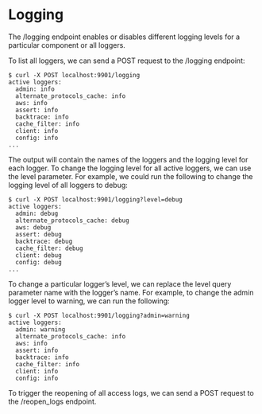 # Logging
The /logging endpoint enables or disables different logging levels for a particular component or all loggers.

To list all loggers, we can send a POST request to the /logging endpoint:

```shell
$ curl -X POST localhost:9901/logging
active loggers:
  admin: info
  alternate_protocols_cache: info
  aws: info
  assert: info
  backtrace: info
  cache_filter: info
  client: info
  config: info
...
```

The output will contain the names of the loggers and the logging level for each logger. To change the logging level for all active loggers, we can use the level parameter. For example, we could run the following to change the logging level of all loggers to debug:

```shell
$ curl -X POST localhost:9901/logging?level=debug
active loggers:
  admin: debug
  alternate_protocols_cache: debug
  aws: debug
  assert: debug
  backtrace: debug
  cache_filter: debug
  client: debug
  config: debug
...
```

To change a particular logger’s level, we can replace the level query parameter name with the logger’s name. For example, to change the admin logger level to warning, we can run the following:

```shell
$ curl -X POST localhost:9901/logging?admin=warning
active loggers:
  admin: warning
  alternate_protocols_cache: info
  aws: info
  assert: info
  backtrace: info
  cache_filter: info
  client: info
  config: info
```

To trigger the reopening of all access logs, we can send a POST request to the /reopen_logs endpoint.
